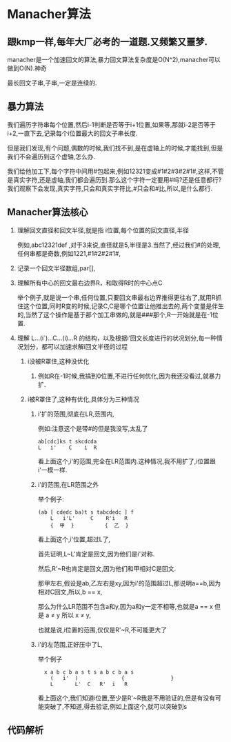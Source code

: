 # Manacher算法

## 跟kmp一样,每年大厂必考的一道题.又频繁又噩梦.

manacher是一个加速回文的算法,暴力回文算法复杂度是O(N^2),manacher可以做到O(N).神奇

最长回文子串,子串,一定是连续的.

## 暴力算法

我们遍历字符串每个位置,然后i-1判断是否等于i+1位置,如果等,那就i-2是否等于i+2,一直下去,记录每个i位置最大的回文子串长度.

但是我们发现,有个问题,偶数的时候,我们找不到,是在虚轴上的时候,才能找到,但是我们不会遍历到这个虚轴,怎么办.

我们给他加工下,每个字符中间用#包起来,例如12321变成#1#2#3#2#1#,这样,不管是真实字符,还是虚轴,我们都会遍历到.那么这个字符一定要用#吗?还是任意都行?我们观察下会发现,真实字符,只会和真实字符比,#只会和#比,所以,是什么都行.

## Manacher算法核心

1. 理解回文直径和回文半径,就是指 i位置,每个位置的回文直径,半径

   例如,abc12321def ,对于3来说,直径就是5,半径是3.当然了,经过我们#的处理,任何串都是奇数,例如1221,#1#2#2#1#,

2. 记录一个回文半径数组,par[],

3. 理解所有中心的回文最右边界R，和取得R时的中心点C

   举个例子,就是说一个串,任何位置,只要回文串最右边界推得更往右了,就用R抓住这个位置,同时R变的时候,记录C,C是哪个位置让他推出去的,两个变量是伴生的,当然了这个操作是基于那个加工串做的,就是###那个,R一开始就是在-1位置.

4. 理解   L…(i`)…C…(i)…R  的结构，以及根据i’回文长度进行的状况划分,每一种情况划分，都可以加速求解i回文半径的过程

   1. i没被R罩住,这种没优化

      1. 例如R在-1时候,我搞到0位置,不进行任何优化,因为我还没看过,就暴力扩.

   2. i被R罩住了,这种有优化,具体分为三种情况

      1. i'扩的范围,彻底在LR,范围内,

         例如:注意这个是带#的但是我没写,太乱了

         ```
         ab[cdc]ks t skcdcda
         L   i'    C    i  R
         ```

         看上面这个,i'的范围,完全在LR范围内.这种情况,我不用扩了,i位置跟i'一模一样.

      2. i'的范围,在LR范围之外

         举个例子:

         ```
         (ab [ cdedc ba)t s tabcdedc ] f
             L   i'L'     C    R'i   R    
             {  甲  }          {  乙  }
         ```

         看上面这个,i'位置,超过L了,

         首先证明,L~L'肯定是回文,因为他们是i'对称.

         然后,R'~R也肯定是回文,因为他们和甲相对C是回文.

         那甲左右,假设是ab,乙左右是xy,因为i'的范围超过L,那说明a==b,因为相对C回文,所以,b == x,

         那么为什么LR范围不包含a和y,因为a和y一定不相等,也就是a == x 但是 a ≠ y 所以 x ≠ y,

         也就是说,i位置的范围,仅仅是R'~R,不可能更大了

      3. i'的左范围,正好压中了L,

         举个例子

         ```
           x a b c b a s t s a b c b a s
             (   i'  )				{				}
             L       L'  C   R'  i   R
         ```

         看上面这个,我们知道i位置,至少是R'~R我是不用验证的,但是有没有可能突破了,不知道,得去验证,例如上面这个,就可以突破到s

## 代码解析

